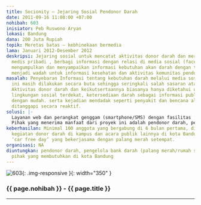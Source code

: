 ```yaml
---
title: Socionity – Jejaring Sosial Pendonor Darah
date: 2011-09-16 11:08:00 +07:00
nohibah: 603
inisiator: Peb Ruswono Aryan
lokasi: Bandung
dana: 200 Juta Rupiah
topik: Meretas batas – kebhinekaan bermedia
lama: Januari 2012-Desember 2012
deskripsi: Jejaring sosial untuk mencatat aktivitas donor darah dan merekam catatan
  medis pribadi , berbagi informasi dengan relasi di media sosial (facebook, twitter),
  mengumpulkan dan menyampaikan informasi kebutuhan akan darah dengan tepat, serta
  menjadi wadah untuk informasi kesehatan dan aktivitas komunitas pendonor darah.
masalah: Penyebaran Informasi tentang kebutuhan darah melalui media sosial selama
  ini masih dilakukan secara buta sehingga seringkali salah sasaran atau terlambat,
  Aktivitas donor darah dan keikutsertaannya biasanya hanya diketahui dan dipengaruhi
  lingkungan sosial terdekat, ketersediaan darah sebagai informasi publik tidak diketahui
  dengan mudah. serta kejadian mendadak seperti penyakit dan bencana alam seringkali
  ditanggapi secara reaktif.
solusi: |-
  Layanan web dan perangkat genggam (smartphone/SMS) dengan fasilitas ‘check-in’ untuk setiap aktivitas donor darah yang terverifikasi oleh pengelola bank darah (mis. palang merah/rumah sakit), diseminasi informasi kegiatan donor darah melalui layanan notifikasi acara donor darah berdasarkan lokasi, serta penjaringan kebutuhan darah yang didapat dari fasilitas situs dan ekstraksi otomatis melalui analisis terhadap media sosial (facebook, twitter) untuk disampaikan kepada anggota yang memiliki kecocokan dengan karakteristik darah (golongan, RH) yang sesuai dan lokasi yang dekat.
  Pihak yang menerima manfaat dari proyek ini adalah pendonor darah, pengelola bank darah (palang merah/rumah sakit), dan pihak yang membutuhkan di kota Bandung.
keberhasilan: Minimal 100 anggota yang bergabung di 6 bulan pertama, didapatkan melalui
  kegiatan donor darah di kampus dan acara publik lainnya di kota Bandung seperti
  ‘car free day’ yang bekerjasama dengan palang merah setempat.
organisasi: NA
diuntungkan: pendonor darah, pengelola bank darah (palang merah/rumah sakit), dan
  pihak yang membutuhkan di kota Bandung
---
```


![603](/static/img/hibahcmb/603.png){: .img-responsive }{: width="350" }

### {{ page.nohibah }} - {{ page.title }}

---
